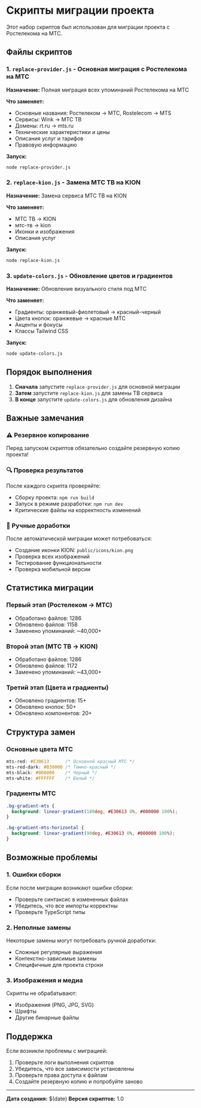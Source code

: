 # Скрипты миграции проекта

Этот набор скриптов был использован для миграции проекта с Ростелекома на МТС.

## Файлы скриптов

### 1. `replace-provider.js` - Основная миграция с Ростелекома на МТС

**Назначение:** Полная миграция всех упоминаний Ростелекома на МТС

**Что заменяет:**
- Основные названия: Ростелеком → МТС, Rostelecom → MTS
- Сервисы: Wink → МТС ТВ
- Домены: rt.ru → mts.ru
- Технические характеристики и цены
- Описания услуг и тарифов
- Правовую информацию

**Запуск:**
```bash
node replace-provider.js
```

### 2. `replace-kion.js` - Замена МТС ТВ на KION

**Назначение:** Замена сервиса МТС ТВ на KION

**Что заменяет:**
- МТС ТВ → KION
- мтс-тв → kion
- Иконки и изображения
- Описания услуг

**Запуск:**
```bash
node replace-kion.js
```

### 3. `update-colors.js` - Обновление цветов и градиентов

**Назначение:** Обновление визуального стиля под МТС

**Что заменяет:**
- Градиенты: оранжевый-фиолетовый → красный-черный
- Цвета кнопок: оранжевые → красные МТС
- Акценты и фокусы
- Классы Tailwind CSS

**Запуск:**
```bash
node update-colors.js
```

## Порядок выполнения

1. **Сначала** запустите `replace-provider.js` для основной миграции
2. **Затем** запустите `replace-kion.js` для замены ТВ сервиса
3. **В конце** запустите `update-colors.js` для обновления дизайна

## Важные замечания

### ⚠️ Резервное копирование
Перед запуском скриптов обязательно создайте резервную копию проекта!

### 🔍 Проверка результатов
После каждого скрипта проверяйте:
- Сборку проекта: `npm run build`
- Запуск в режиме разработки: `npm run dev`
- Критические файлы на корректность изменений

### 🎨 Ручные доработки
После автоматической миграции может потребоваться:
- Создание иконки KION: `public/icons/kion.png`
- Проверка всех изображений
- Тестирование функциональности
- Проверка мобильной версии

## Статистика миграции

### Первый этап (Ростелеком → МТС)
- Обработано файлов: 1286
- Обновлено файлов: 1158
- Заменено упоминаний: ~40,000+

### Второй этап (МТС ТВ → KION)
- Обработано файлов: 1286
- Обновлено файлов: 1172
- Заменено упоминаний: ~43,000+

### Третий этап (Цвета и градиенты)
- Обновлено градиентов: 15+
- Обновлено кнопок: 50+
- Обновлено компонентов: 20+

## Структура замен

### Основные цвета МТС
```css
mts-red: #E30613      /* Основной красный МТС */
mts-red-dark: #B30000 /* Темно-красный */
mts-black: #000000    /* Черный */
mts-white: #FFFFFF    /* Белый */
```

### Градиенты МТС
```css
.bg-gradient-mts {
  background: linear-gradient(180deg, #E30613 0%, #000000 100%);
}

.bg-gradient-mts-horizontal {
  background: linear-gradient(90deg, #E30613 0%, #000000 100%);
}
```

## Возможные проблемы

### 1. Ошибки сборки
Если после миграции возникают ошибки сборки:
- Проверьте синтаксис в измененных файлах
- Убедитесь, что все импорты корректны
- Проверьте TypeScript типы

### 2. Неполные замены
Некоторые замены могут потребовать ручной доработки:
- Сложные регулярные выражения
- Контекстно-зависимые замены
- Специфичные для проекта строки

### 3. Изображения и медиа
Скрипты не обрабатывают:
- Изображения (PNG, JPG, SVG)
- Шрифты
- Другие бинарные файлы

## Поддержка

Если возникли проблемы с миграцией:
1. Проверьте логи выполнения скриптов
2. Убедитесь, что все зависимости установлены
3. Проверьте права доступа к файлам
4. Создайте резервную копию и попробуйте заново

---

**Дата создания:** $(date)
**Версия скриптов:** 1.0 